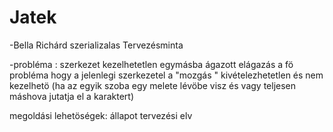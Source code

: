 # Jatek
-Bella Richárd
szerializalas
Tervezésminta

-probléma : szerkezet kezelhetetlen egymásba ágazott elágazás a fö probléma hogy a jelenlegi szerkezetel a "mozgás " kivételezhetetlen és nem kezelhetö (ha az egyik szoba egy melete lévöbe visz és vagy teljesen máshova jutatja el a karaktert)

megoldási lehetöségek:
állapot tervezési elv
